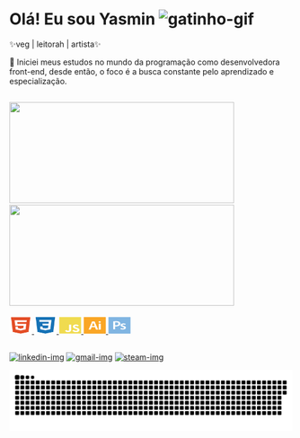 # Olá! Eu sou Yasmin <img alt="gatinho-gif" width="40" height="40" src="https://media.giphy.com/media/yoJC2GnSClbPOkV0eA/giphy.gif"> 
 
✨veg | leitorah | artista✨

📌 Iniciei meus estudos no mundo da programação como desenvolvedora front-end, desde então, o foco é a busca constante pelo aprendizado e especialização.
##

<div>
  <a href="https://github.com/bbeatriz-novais">
  <img height="180em" width="400em" src="https://github-readme-stats.vercel.app/api?username=bbeatriz-novais&show_icons=true&theme=gotham&include_all_commits=true&count_private=true"/>
  <img height="180em" width="400em" src="https://github-readme-stats.vercel.app/api/top-langs/?username=bbeatriz-novais&layout=compact&langs_count=7&theme=gotham"/>
</div>
 
<div style="display: inline_block"><br>
  <img alt="html5-icon" height="30" width="40" src="https://github.com/devicons/devicon/blob/master/icons/html5/html5-plain.svg">
  <img alt="css3-icon" height="30" width="40" src="https://github.com/devicons/devicon/blob/master/icons/css3/css3-plain.svg">
  <img alt="javascript-icon" height="30" width="40" src="https://github.com/devicons/devicon/blob/master/icons/javascript/javascript-plain.svg">
  <img alt="illustrator-icon" height="30" width="40" src="https://github.com/devicons/devicon/blob/master/icons/illustrator/illustrator-plain.svg">
  <img alt="photoshop-icon" height="30" width="40" src="https://github.com/devicons/devicon/blob/master/icons/photoshop/photoshop-plain.svg">
</div>

##
 
<div>
  <a href="https://www.linkedin.com/in/bbeatriz-novais/" target="_blank"><img alt="linkedin-img" target="_blank" src="https://img.shields.io/badge/LinkedIn-0077B5?style=for-the-badge&logo=linkedin&logoColor=white"></a>
  <a href="#" target="_blank"><img alt="gmail-img" target="_blank" src="https://img.shields.io/badge/Gmail-D14836?style=for-the-badge&logo=gmail&logoColor=white"></a>
  <a href="https://steamcommunity.com/profiles/76561198981914569/" target="_blank"><img alt="steam-img" target="_blank" src="https://img.shields.io/badge/Steam-000000?style=for-the-badge&logo=steam&logoColor=white"></a>
</div>
 
 ![Snake animation](https://github.com/bbeatriz-novais/bbeatriz-novais/blob/output/github-contribution-grid-snake.svg)
